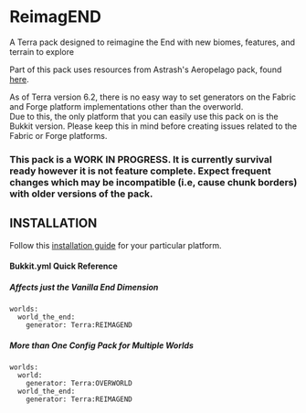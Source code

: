# ReimagEND
A Terra pack designed to reimagine the End with new biomes, features, and terrain to explore

Part of this pack uses resources from Astrash's Aeropelago pack, found [here](https://github.com/Astrashh/Aeropelago).

As of Terra version 6.2, there is no easy way to set generators on the Fabric and Forge platform implementations other than the overworld.  
Due to this, the only platform that you can easily use this pack on is the Bukkit version.  Please keep this in mind before creating issues related to the Fabric or Forge platforms.

### This pack is a WORK IN PROGRESS.  It is currently survival ready however it is not feature complete.  Expect frequent changes which may be incompatible (i.e, cause chunk borders) with older versions of the pack.

## INSTALLATION
Follow this [installation guide](https://terra.polydev.org/install/index.html) for your particular platform.

#### Bukkit.yml Quick Reference 
##### Affects just the Vanilla End Dimension
```
worlds:
  world_the_end:
    generator: Terra:REIMAGEND
```
##### More than One Config Pack for Multiple Worlds 
```
worlds:
  world:
    generator: Terra:OVERWORLD
  world_the_end:
    generator: Terra:REIMAGEND
```
